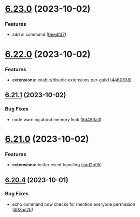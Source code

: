 # [6.23.0](https://github.com/onesoft-sudo/sudobot/compare/v6.22.0...v6.23.0) (2023-10-02)


### Features

* add ai command ([0eedfd7](https://github.com/onesoft-sudo/sudobot/commit/0eedfd7ef64c896170df35eeb53f2e90af5abff2))



# [6.22.0](https://github.com/onesoft-sudo/sudobot/compare/v6.21.1...v6.22.0) (2023-10-02)


### Features

* **extensions:** enable/disable extensions per-guild ([4460838](https://github.com/onesoft-sudo/sudobot/commit/44608380670c15b616b6647773793f5ee5db002e))



## [6.21.1](https://github.com/onesoft-sudo/sudobot/compare/v6.21.0...v6.21.1) (2023-10-02)


### Bug Fixes

* node warning about memory leak ([8d483a3](https://github.com/onesoft-sudo/sudobot/commit/8d483a3eebbd5f823063a0d91b46b563f176bf50))



# [6.21.0](https://github.com/onesoft-sudo/sudobot/compare/v6.20.4...v6.21.0) (2023-10-02)


### Features

* **extensions:** better event handling ([cad2b05](https://github.com/onesoft-sudo/sudobot/commit/cad2b0578d372c0bec6349863e3ba43175ed8158))



## [6.20.4](https://github.com/onesoft-sudo/sudobot/compare/v6.20.3...v6.20.4) (2023-10-01)


### Bug Fixes

* echo command now checks for mention everyone permission ([d03ac20](https://github.com/onesoft-sudo/sudobot/commit/d03ac201a68b9b84b92653ac8404b997969e8c76))



